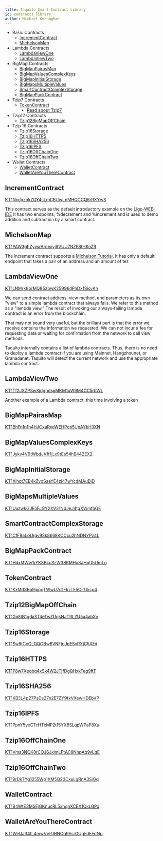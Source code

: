 ```yaml
---
title: Taquito Smart Contract Library
id: contracts_library
author: Michael Kernaghan
---
```


 * Basic Contracts
   * [IncrementContract](#incrementcontract)
   * [MichelsonMap](#michelsonmap)
 * Lambda Contracts
   * [LambdaViewOne](#lambdaviewone)
   * [LambdaViewTwo](#lambdaviewtwo)
 * BigMap Contracts
   * [BigMapPairasMap](#bigmappairasmap)
   * [BigMapValuesComplexKeys](#bigmapvaluescomplexkeys)
   * [BigMapInitialStorage](#bigmapinitialstorage)
   * [BigMapsMultipleValues](#bigmapsmultiplevalues)
   * [SmartContractComplexStorage](#smartcontractcomplexstorage)
   * [BigMapPackContract](#bigmappackcontract)
 * Tzip7 Contracts
   * [TokenContract](#tokencontract)
        * [Read about Tzip7](https://hackernoon.com/a-beginners-guide-to-tezos-tzip-7-proposal-rj2032iy)
 * Tzip12 Contracts
   * [Tzip12BigMapOffChain](#tzip12bigmapoffchain)
 * Tzip 16 Contracts
   * [Tzip16Storage](#tzip16storage)
   * [Tzip16HTTPS](#tzip16https)
   * [Tzip16SHA256](#tzip16sha256)
   * [Tzip16IPFS](#tzip16ipfs)
   * [Tzip16OffChainOne](#tzip16offchainone)
   * [Tzip16OffChainTwo](#tzip16offchaintwo)
 * Wallet Contracts
   * [WalletContract](#walletcontract)
   * [WalletAreYouThereContract](#walletareyouttherecontract)

## IncrementContract 

[KT1NcdpzokZQY4sLmCBUwLnMHQCCQ6rRXYwS](https://better-call.dev/hangzhou2net/KT1NcdpzokZQY4sLmCBUwLnMHQCCQ6rRXYwS/code)

This contract serves as the default introductory example on the [Ligo-WEB-IDE](https://ide.ligolang.org/p/CelcoaDRK5mLFDmr5rSWug)
It has two endpoints, %decrement and %increment and is used to demo addition and subtraction by a smart contract.

## MichelsonMap

[KT1PAW3ghZyysrArcexyj6VUU7NZF8tHKoZR](https://better-call.dev/hangzhou2net/KT1PAW3ghZyysrArcexyj6VUU7NZF8tHKoZR/code)

The increment contract supports a [Michelson Tutorial](https://tezostaquito.io/docs/michelsonmap). It has only a default endpoint that takes a pair of an address and an amount of tez

## LambdaViewOne

[KT1LNMrk8orMQ85zbwK25996dPhDxfSicvKh](https://better-call.dev/hangzhou2net/KT1LNMrk8orMQ85zbwK25996dPhDxfSicvKh/code)

We can send contract address, view method, and parameters as its own "view" to a simple lambda contract that always fails. We refer to this method as a "lambda view." The result of invoking our always-failing lambda contract is an error from the blockchain. 
 
That may not sound very useful, but the brilliant part is that the error we receive contains the information we requested! We can not incur a fee for requesting data or waiting for confirmation from the network to call view methods. 
 
Taquito internally contains a list of lambda contracts. Thus, there is no need to deploy a lambda contract if you are using Mainnet, Hangzhounet, or Granadanet. Taquito will detect the current network and use the appropriate lambda contract.

## LambdaViewTwo

[KT1Tf2JXZP8wXjdgndsgMKM1uW9M4CC5rbWL](https://better-call.dev/hangzhou2net/KT1Tf2JXZP8wXjdgndsgMKM1uW9M4CC5rbWL/code)

Another example of a Lambda contract, this time involving a token


## BigMapPairasMap

[KT1BhFn1n1h4HJCxaRvoWEHPcp5UpAYbH3XN](https://better-call.dev/hangzhou2net/KT1BhFn1n1h4HJCxaRvoWEHPcp5UpAYbH3XN/code)

## BigMapValuesComplexKeys

[KT1Jykv4V9tWbdJVff1jLx9tEs54hE442EX2](https://better-call.dev/hangzhou2net/KT1Jykv4V9tWbdJVff1jLx9tEs54hE442EX2/code)

## BigMapInitialStorage

[KT1Xjhpt7EB4kZvoSaeYE4zi47wYcdMAuDjD](https://better-call.dev/hangzhou2net/KT1Xjhpt7EB4kZvoSaeYE4zi47wYcdMAuDjD/code)

## BigMapsMultipleValues

[KT1UuzwkGJEoFJGY2XV21NdJeJ4tgXWmfbGE](https://better-call.dev/hangzhou2net/KT1UuzwkGJEoFJGY2XV21NdJeJ4tgXWmfbGE/code)

## SmartContractComplexStorage

[KT1CfFBaLoUrgv93k8668KCCcu2hNDNYPz4L](https://better-call.dev/hangzhou2net/KT1CfFBaLoUrgv93k8668KCCcu2hNDNYPz4L/code)

## BigMapPackContract

[KT1HdxMWw1rYK8BkuSzW38KMHu3JHqD5UmLo](https://better-call.dev/hangzhou2net/KT1HdxMWw1rYK8BkuSzW38KMHu3JHqD5UmLo/code)

## TokenContract

[KT1KxMdSBa9ippgTWwU7d1FkzTF5CirUkcp4](https://better-call.dev/hangzhou2net/KT1KxMdSBa9ippgTWwU7d1FkzTF5CirUkcp4/code)

## Tzip12BigMapOffChain

[KT1Gn8tB1gdaST4eTwZUqsNJTRLZU5a4abXv](https://better-call.dev/hangzhou2net/KT1Gn8tB1gdaST4eTwZUqsNJTRLZU5a4abXv/code)

## Tzip16Storage

[KT1Sw8tCxQLQQGBw8VNFjoJpESxRXjC5XEii](https://better-call.dev/hangzhou2net/KT1Sw8tCxQLQQGBw8VNFjoJpESxRXjC5XEii/code)

## Tzip16HTTPS

[KT1P8w7Xeobq4xSk4W2JTjfDgQHxkTeg9ftT](https://better-call.dev/hangzhou2net/KT1P8w7Xeobq4xSk4W2JTjfDgQHxkTeg9ftT/code)

## Tzip16SHA256

[KT1KB3L4p27PsDs27n2E7ZY9fxVXewHDEbVP](https://better-call.dev/hangzhou2net/KT1KB3L4p27PsDs27n2E7ZY9fxVXewHDEbVP/code)

## Tzip16IPFS

[KT1PpnY5yeGTcHTxMP2t15YX8SLqpWPaP8Xa](https://better-call.dev/hangzhou2net/KT1PpnY5yeGTcHTxMP2t15YX8SLqpWPaP8Xa/code)

## Tzip16OffChainOne

[KT1Vms3NQK8rCQJ6JkimLFtAC9NhpAq9vLqE](https://better-call.dev/hangzhou2net/KT1Vms3NQK8rCQJ6JkimLFtAC9NhpAq9vLqE/code)

## Tzip16OffChainTwo

[KT19rDkTYg1355Wp1XM5Q23CxuLgRnA3SiGq](https://better-call.dev/hangzhou2net/KT19rDkTYg1355Wp1XM5Q23CxuLgRnA3SiGq/code)

## WalletContract

[KT1B4WtE3MSEjGKnucRL5xhqnXCEX1QkLGPx](https://better-call.dev/hangzhou2net/KT1B4WtE3MSEjGKnucRL5xhqnXCEX1QkLGPx/code)

## WalletAreYouThereContract

[KT1WeQJ34tL4mwVyPJHNCq9VsrGUgFdFEdNp](https://better-call.dev/hangzhou2net/KT1WeQJ34tL4mwVyPJHNCq9VsrGUgFdFEdNp/code)



 
 